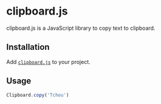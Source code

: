 # clipboard.js

clipboard.js is a JavaScript library to copy text to clipboard.

## Installation

Add [`clipboard.js`](src/clipboard.js) to your project.

## Usage

``` javascript
Clipboard.copy('Tchou')
```
